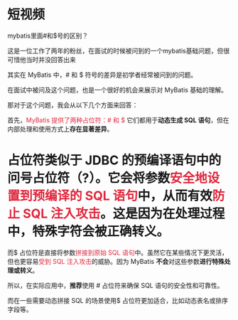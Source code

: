 # 短视频

mybatis里面#和$号的区别？

这是一位工作了两年的粉丝，在面试的时候被问到的一个mybatis基础问题，但很可惜他当时并没回答出来

其实在 MyBatis 中，# 和 $ 符号的差异是初学者经常被问到的问题。

在面试中被问及这个问题，也是一个很好的机会来展示对 MyBatis 基础的理解。

那对于这个问题，我会从以下几个方面来回答：

首先，<font style="color:#DF2A3F;">MyBatis 提供了两种占位符：# 和 $</font> 它们都用于**动态生成 SQL 语句**，但在内部处理和使用方式上**存在显著差异**。

# 占位符类似于 JDBC 的预编译语句中的问号占位符（?）。它会将参数<font style="color:#DF2A3F;">安全地设置到预编译的 SQL 语句</font>中，从而有效<font style="color:#DF2A3F;">防止 SQL 注入攻击</font>。这是因为在处理过程中，**特殊字符会被正确转义**。

而$ 占位符是直接将参数<font style="color:#DF2A3F;">拼接到原始 SQL 语句</font>中。虽然它在某些情况下更灵活，但也更容易<font style="color:#DF2A3F;">受到 SQL 注入攻击</font>的威胁。因为 MyBatis **不会**对这些参数**进行特殊处理或转义**。

所以，在实际应用中，**推荐**使用 # 占位符来确保 SQL 语句的安全性和可靠性。

而在一些需要动态拼接 SQL 的场景使用$ 占位符更加适合，比如动态表名或排序字段等。




